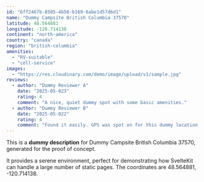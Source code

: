 ```yaml
---
id: "6ff2467b-8505-4b56-b169-6abe1d57d6d1"
name: "Dummy Campsite British Columbia 37570"
latitude: 48.564881
longitude: -120.714138
continent: "north-america"
country: "canada"
region: "british-columbia"
amenities:
  - "RV-suitable"
  - "cell-service"
images:
  - "https://res.cloudinary.com/demo/image/upload/v1/sample.jpg"
reviews:
  - author: "Dummy Reviewer A"
    date: "2025-05-023"
    rating: 4
    comment: "A nice, quiet dummy spot with some basic amenities."
  - author: "Dummy Reviewer B"
    date: "2025-05-022"
    rating: 4
    comment: "Found it easily. GPS was spot on for this dummy location."
---
```


This is a **dummy description** for Dummy Campsite British Columbia 37570, generated for the proof of concept.

It provides a serene environment, perfect for demonstrating how SvelteKit can handle a large number of static pages. The coordinates are 48.564881, -120.714138.
